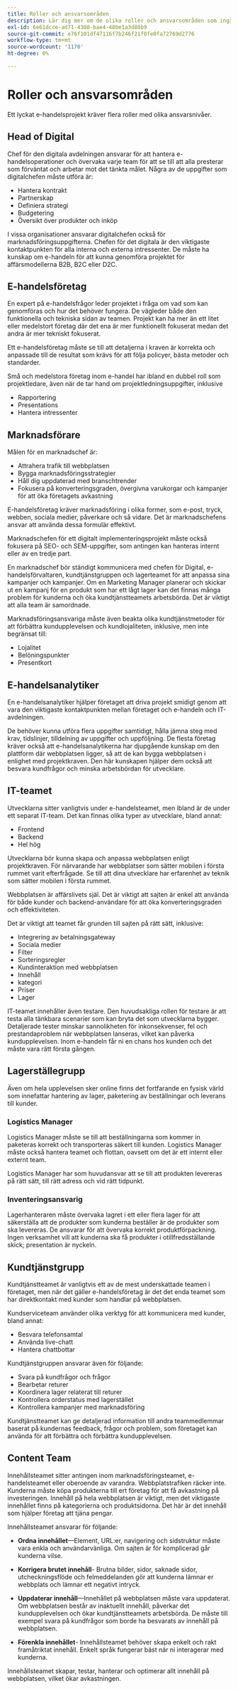 ```yaml
---
title: Roller och ansvarsområden
description: Lär dig mer om de olika roller och ansvarsområden som ingår i ett framgångsrikt e-handelsprojekt.
exl-id: 6e61dcce-ad71-4380-bae4-48be1a3d88b9
source-git-commit: e76f101df47116f7b246f21f0fe0fa72769d2776
workflow-type: tm+mt
source-wordcount: '1170'
ht-degree: 0%

---
```


# Roller och ansvarsområden

Ett lyckat e-handelsprojekt kräver flera roller med olika ansvarsnivåer.

## Head of Digital

Chef för den digitala avdelningen ansvarar för att hantera e-handelsoperationer och övervaka varje team för att se till att alla presterar som förväntat och arbetar mot det tänkta målet. Några av de uppgifter som digitalchefen måste utföra är:

- Hantera kontrakt
- Partnerskap
- Definiera strategi
- Budgetering
- Översikt över produkter och inköp

I vissa organisationer ansvarar digitalchefen också för marknadsföringsuppgifterna. Chefen för det digitala är den viktigaste kontaktpunkten för alla interna och externa intressenter. De måste ha kunskap om e-handeln för att kunna genomföra projektet för affärsmodellerna B2B, B2C eller D2C.

## E-handelsföretag

En expert på e-handelsfrågor leder projektet i fråga om vad som kan genomföras och hur det behöver fungera. De vägleder både den funktionella och tekniska sidan av teamen. Projekt kan ha mer än ett litet eller medelstort företag där det ena är mer funktionellt fokuserat medan det andra är mer tekniskt fokuserat.

Ett e-handelsföretag måste se till att detaljerna i kraven är korrekta och anpassade till de resultat som krävs för att följa policyer, bästa metoder och standarder.

Små och medelstora företag inom e-handel har ibland en dubbel roll som projektledare, även när de tar hand om projektledningsuppgifter, inklusive

- Rapportering
- Presentations
- Hantera intressenter

## Marknadsförare

Målen för en marknadschef är:

- Attrahera trafik till webbplatsen
- Bygga marknadsföringsstrategier
- Håll dig uppdaterad med branschtrender
- Fokusera på konverteringsgraden, övergivna varukorgar och kampanjer för att öka företagets avkastning

E-handelsföretag kräver marknadsföring i olika former, som e-post, tryck, webben, sociala medier, påverkare och så vidare. Det är marknadschefens ansvar att använda dessa formulär effektivt.

Marknadschefen för ett digitalt implementeringsprojekt måste också fokusera på SEO- och SEM-uppgifter, som antingen kan hanteras internt eller av en tredje part.

En marknadschef bör ständigt kommunicera med chefen för Digital, e-handelsförvaltaren, kundtjänstgruppen och lagerteamet för att anpassa sina kampanjer och kampanjer. Om en Marketing Manager planerar och skickar ut en kampanj för en produkt som har ett lågt lager kan det finnas många problem för kunderna och öka kundtjänstteamets arbetsbörda. Det är viktigt att alla team är samordnade.

Marknadsföringsansvariga måste även beakta olika kundtjänstmetoder för att förbättra kundupplevelsen och kundlojaliteten, inklusive, men inte begränsat till:

- Lojalitet
- Belöningspunkter
- Presentkort

## E-handelsanalytiker

En e-handelsanalytiker hjälper företaget att driva projekt smidigt genom att vara den viktigaste kontaktpunkten mellan företaget och e-handeln och IT-avdelningen.

De behöver kunna utföra flera uppgifter samtidigt, hålla jämna steg med krav, tidslinjer, tilldelning av uppgifter och uppföljning. De flesta företag kräver också att e-handelsanalytikerna har djupgående kunskap om den plattform där webbplatsen ligger, så att de kan bygga webbplatsen i enlighet med projektkraven. Den här kunskapen hjälper dem också att besvara kundfrågor och minska arbetsbördan för utvecklare.

## IT-teamet

Utvecklarna sitter vanligtvis under e-handelsteamet, men ibland är de under ett separat IT-team. Det kan finnas olika typer av utvecklare, bland annat:

- Frontend
- Backend
- Hel hög

Utvecklarna bör kunna skapa och anpassa webbplatsen enligt projektkraven. För närvarande har webbplatser som sätter mobilen i första rummet varit efterfrågade. Se till att dina utvecklare har erfarenhet av teknik som sätter mobilen i första rummet.

Webbplatsen är affärslivets själ. Det är viktigt att sajten är enkel att använda för både kunder och backend-användare för att öka konverteringsgraden och effektiviteten.

Det är viktigt att teamet får grunden till sajten på rätt sätt, inklusive:

- Integrering av betalningsgateway
- Sociala medier
- Filter
- Sorteringsregler
- Kundinteraktion med webbplatsen
- Innehåll
- kategori
- Priser
- Lager

IT-teamet innehåller även testare. Den huvudsakliga rollen för testare är att testa alla tänkbara scenarier som kan bryta det som utvecklarna bygger. Detaljerade tester minskar sannolikheten för inkonsekvenser, fel och prestandaproblem när webbplatsen lanseras, vilket kan påverka kundupplevelsen. Inom e-handeln får ni en chans hos kunden och det måste vara rätt första gången.

## Lagerställegrupp

Även om hela upplevelsen sker online finns det fortfarande en fysisk värld som innefattar hantering av lager, paketering av beställningar och leverans till kunder.

### Logistics Manager

Logistics Manager måste se till att beställningarna som kommer in paketeras korrekt och transporteras säkert till kunden. Logistics Manager måste också hantera teamet och flottan, oavsett om det är ett internt eller externt team.

Logistics Manager har som huvudansvar att se till att produkten levereras på rätt sätt, till rätt adress och vid rätt tidpunkt.

### Inventeringsansvarig

Lagerhanteraren måste övervaka lagret i ett eller flera lager för att säkerställa att de produkter som kunderna beställer är de produkter som ska levereras. De ansvarar för att övervaka korrekt produktförpackning. Ingen verksamhet vill att kunderna ska få produkter i otillfredsställande skick; presentation är nyckeln.

## Kundtjänstgrupp

Kundtjänstteamet är vanligtvis ett av de mest underskattade teamen i företaget, men när det gäller e-handelsföretag är det det enda teamet som har direktkontakt med kunder som handlar på webbplatsen.

Kundserviceteam använder olika verktyg för att kommunicera med kunder, bland annat:

- Besvara telefonsamtal
- Använda live-chatt
- Hantera chattbottar

Kundtjänstgruppen ansvarar även för följande:

- Svara på kundfrågor och frågor
- Bearbetar returer
- Koordinera lager relaterat till returer
- Kontrollera orderstatus med lagerstället
- Kontrollera kampanjer med marknadsföring

Kundtjänstteamet kan ge detaljerad information till andra teammedlemmar baserat på kundernas feedback, frågor och problem, som företaget kan använda för att förbättra och förbättra kundupplevelsen.

## Content Team

Innehållsteamet sitter antingen inom marknadsföringsteamet, e-handelsteamet eller oberoende av varandra. Webbplatstrafiken räcker inte. Kunderna måste köpa produkterna till ert företag för att få avkastning på investeringen. Innehåll på hela webbplatsen är viktigt, men det viktigaste innehållet finns på kategorierna och produktsidorna. Det här är det innehåll som hjälper företag att tjäna pengar.

Innehållsteamet ansvarar för följande:

- **Ordna innehållet**—Element, URL:er, navigering och sidstruktur måste vara enkla och användarvänliga. Om sajten är för komplicerad går kunderna vilse.

- **Korrigera brutet innehåll**- Brutna bilder, sidor, saknade sidor, utcheckningsflöde och felmeddelanden gör att kunderna lämnar er webbplats och lämnar ett negativt intryck.

- **Uppdaterar innehåll**—Innehållet på webbplatsen måste vara uppdaterat. Om webbplatsen består av inaktuellt innehåll, påverkar det kundupplevelsen och ökar kundtjänstteamets arbetsbörda. De måste till exempel svara på kundfrågor som borde ha besvarats av innehåll på webbplatsen.

- **Förenkla innehållet**- Innehållsteamet behöver skapa enkelt och rakt framåtriktat innehåll. Enkelt språk fungerar bäst när ni interagerar med kunderna.

Innehållsteamet skapar, testar, hanterar och optimerar allt innehåll på webbplatsen, vilket ökar avkastningen.
